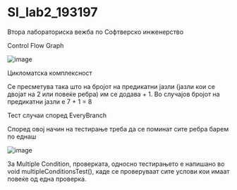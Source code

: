 # SI_lab2_193197
Втора лабораториска вежба по Софтверско инженерство

Control Flow Graph

![image](https://user-images.githubusercontent.com/63055314/120117666-8f61cc00-c18e-11eb-88be-6fa4cce6b8f6.png)


Цикломатска комплексност

Се пресметува така што на бројот на предикатни јазли (јазли кои се двојат на 2 или повеќе ребра) им се додава + 1. Во случајов бројот на предикатни јазли е 7 + 1 = 8


Тест случаи според EveryBranch

Според овој начин на тестирање треба да се поминат сите ребра барем по еднаш

![image](https://user-images.githubusercontent.com/63055314/120242902-5b59da00-c266-11eb-9486-bc49dcf6f07b.png)

За Multiple Condition, проверката, односно тестирањето е напишано во void multipleConditionsTest(), каде се проверуваат сите услови кои имаат повеќе од една проверка.

